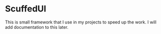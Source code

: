 # ScuffedUI

This is small framework that I use in my projects to speed up the work.
I will add documentation to this later.
